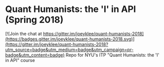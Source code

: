 # Quant Humanists: the 'I' in API (Spring 2018)

[![Join the chat at https://gitter.im/joeyklee/quant-humanists-2018](https://badges.gitter.im/joeyklee/quant-humanists-2018.svg)](https://gitter.im/joeyklee/quant-humanists-2018?utm_source=badge&utm_medium=badge&utm_campaign=pr-badge&utm_content=badge)
Repo for NYU's ITP "Quant Humanists: the 'I' in API" course
